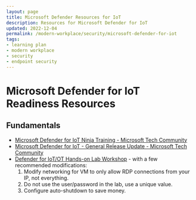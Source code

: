 ```yaml
---
layout: page
title: Microsoft Defender Resources for IoT
description: Resources for Microsoft Defender for IoT
updated: 2022-12-04
permalink: /modern-workplace/security/microsoft-defender-for-iot
tags:
- learning plan
- modern workplace
- security
- endpoint security
---
```


# Microsoft Defender for IoT Readiness Resources

## Fundamentals
* [Microsoft Defender for IoT Ninja Training - Microsoft Tech Community](https://techcommunity.microsoft.com/t5/microsoft-defender-for-iot-blog/microsoft-defender-for-iot-ninja-training/ba-p/2428899?WT.mc_id=m365-0000-rotrent)
* [Microsoft Defender for IoT - General Release Update - Microsoft Tech Community](https://techcommunity.microsoft.com/t5/microsoft-defender-for-iot-blog/microsoft-defender-for-iot-general-release-update/ba-p/3199919)
* [Defender for IoT/OT Hands-on Lab Workshop](https://github.com/mpram/Azure-Defender-for-IoT/) - with a few recommended modifications:
   1. Modify networking for VM to only allow RDP connections from your IP, not everything.
   2. Do not use the user/password in the lab, use a unique value.
   3. Configure auto-shutdown to save money.